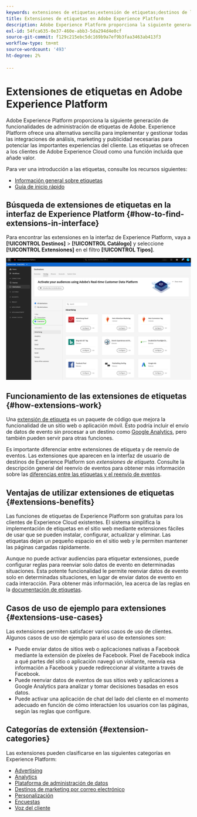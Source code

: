 ```yaml
---
keywords: extensiones de etiquetas;extensión de etiquetas;destinos de launch; extensiones de etiquetas de platform;extensión de etiquetas de platform;destinos de platform launch
title: Extensiones de etiquetas en Adobe Experience Platform
description: Adobe Experience Platform proporciona la siguiente generación de funcionalidades de administración de etiquetas de Adobe. Experience Platform ofrece una alternativa sencilla para implementar y gestionar todas las integraciones de análisis, marketing y publicidad necesarias para potenciar las importantes experiencias del cliente.
exl-id: 54fca635-0e37-460e-abb3-5da294d4e0cf
source-git-commit: f129c215ebc5dc169b9a7ef9b3faa3463ab413f3
workflow-type: tm+mt
source-wordcount: '493'
ht-degree: 2%

---
```


# Extensiones de etiquetas en Adobe Experience Platform

Adobe Experience Platform proporciona la siguiente generación de funcionalidades de administración de etiquetas de Adobe. Experience Platform ofrece una alternativa sencilla para implementar y gestionar todas las integraciones de análisis, marketing y publicidad necesarias para potenciar las importantes experiencias del cliente. Las etiquetas se ofrecen a los clientes de Adobe Experience Cloud como una función incluida que añade valor.

Para ver una introducción a las etiquetas, consulte los recursos siguientes:

- [Información general sobre etiquetas](../../../tags/home.md)
- [Guía de inicio rápido](../../../tags/quick-start/quick-start.md)

## Búsqueda de extensiones de etiquetas en la interfaz de Experience Platform {#how-to-find-extensions-in-interface}

Para encontrar las extensiones en la interfaz de Experience Platform, vaya a **[!UICONTROL Destinos]** > **[!UICONTROL Catálogo]** y seleccione **[!UICONTROL Extensiones]** en el filtro **[!UICONTROL Tipos]**.

![Filtro de extensiones en la interfaz](../../assets/catalog/launch-extensions/filter.png)

## Funcionamiento de las extensiones de etiquetas {#how-extensions-work}

Una [extensión de etiqueta](../../../tags/home.md#extensions) es un paquete de código que mejora la funcionalidad de un sitio web o aplicación móvil. Esto podría incluir el envío de datos de evento sin procesar a un destino como [Google Analytics](/help/destinations/catalog/analytics/google-universal-analytics.md), pero también pueden servir para otras funciones.

Es importante diferenciar entre extensiones de etiqueta y de reenvío de eventos. Las extensiones que aparecen en la interfaz de usuario de destinos de Experience Platform son *extensiones de etiqueta*. Consulte la descripción general del reenvío de eventos para obtener más información sobre las [diferencias entre las etiquetas y el reenvío de eventos](/help/tags/ui/event-forwarding/overview.md#differences-between-event-forwarding-and-tags).



<!--

Extensions forward raw event data to several types of destinations. Think of extensions as an **Event Forwarding** type of destination. This is a simpler type of integration with destination platforms, which only forwards raw event data. Examples of those are the [Gainsight personalization extension](../personalization/gainsight.md) or the [Confirmit Voice of the Customer extension](../voice/confirmit-digital-feedback.md).

**Profile/Segment Export** destinations in Adobe Experience Platform capture event data, combine it with other data sources, apply segmentation, and export audiences and qualified profiles to destinations. Examples of those are the [Amazon S3 cloud storage destination](../cloud-storage/amazon-s3.md) or the [Google Display & Video 360 advertising destination](../advertising/google-dv360.md).

![Tag extensions compared to other destinations](../../assets/common/launch-and-other-destinations.png)

-->

## Ventajas de utilizar extensiones de etiquetas {#extensions-benefits}

Las funciones de etiquetas de Experience Platform son gratuitas para los clientes de Experience Cloud existentes. El sistema simplifica la implementación de etiquetas en el sitio web mediante extensiones fáciles de usar que se pueden instalar, configurar, actualizar y eliminar. Las etiquetas dejan un pequeño espacio en el sitio web y le permiten mantener las páginas cargadas rápidamente.

Aunque no puede activar audiencias para etiquetar extensiones, puede configurar reglas para reenviar solo datos de evento en determinadas situaciones. Esta potente funcionalidad le permite reenviar datos de evento solo en determinadas situaciones, en lugar de enviar datos de evento en cada interacción. Para obtener más información, lea acerca de las reglas en la [documentación de etiquetas](../../../tags/ui/managing-resources/rules.md).

## Casos de uso de ejemplo para extensiones {#extensions-use-cases}

Las extensiones permiten satisfacer varios casos de uso de clientes. Algunos casos de uso de ejemplo para el uso de extensiones son:

- Puede enviar datos de sitios web o aplicaciones nativas a Facebook mediante la extensión de píxeles de Facebook. Píxel de Facebook indica a qué partes del sitio o aplicación navegó un visitante, reenvía esa información a Facebook y puede redireccionar al visitante a través de Facebook.
- Puede reenviar datos de eventos de sus sitios web y aplicaciones a Google Analytics para analizar y tomar decisiones basadas en esos datos.
- Puede activar una aplicación de chat del lado del cliente en el momento adecuado en función de cómo interactúen los usuarios con las páginas, según las reglas que configure.

## Categorías de extensión {#extension-categories}

Las extensiones pueden clasificarse en las siguientes categorías en Experience Platform:

- [Advertising](../advertising/overview.md)
- [Analytics](../analytics/overview.md)
- [Plataforma de administración de datos](../data-management/overview.md)
- [Destinos de marketing por correo electrónico](../email-marketing/overview.md)
- [Personalización](../personalization/overview.md)
- [Encuestas](../survey/overview.md)
- [Voz del cliente](../voice/overview.md)
